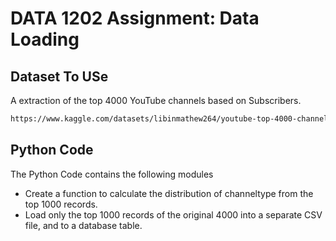 # DATA 1202 Assignment: Data Loading #
## Dataset To USe ##
A extraction of the top 4000 YouTube channels based on Subscribers.
```bash
https://www.kaggle.com/datasets/libinmathew264/youtube-top-4000-channels-based-on-subscribers
```
## Python Code ##

The Python Code contains the following modules
* Create a function to calculate the distribution of channeltype from the top 1000 records.
* Load only the top 1000 records of the original 4000 into a separate CSV file, and to a database table. 
